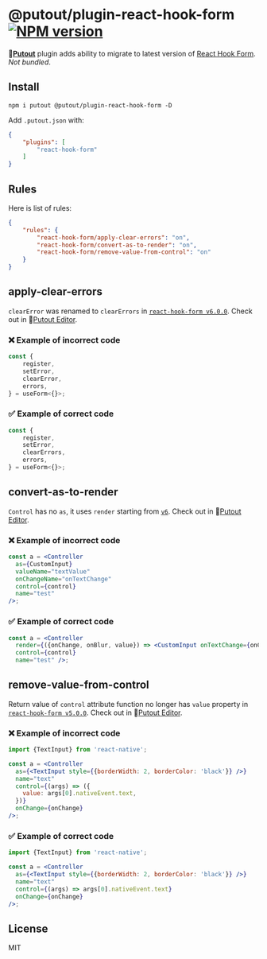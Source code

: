 # @putout/plugin-react-hook-form [![NPM version][NPMIMGURL]][NPMURL]

[NPMIMGURL]: https://img.shields.io/npm/v/@putout/plugin-react-hook-form.svg?style=flat&longCache=true
[NPMURL]: https://npmjs.org/package/@putout/plugin-react-hook-form "npm"

🐊[**Putout**](https://github.com/coderaiser/putout) plugin adds ability to migrate to latest version of [React Hook Form](https://react-hook-form.com/). *Not bundled*.

## Install

```
npm i putout @putout/plugin-react-hook-form -D
```

Add `.putout.json` with:

```json
{
    "plugins": [
        "react-hook-form"
    ]
}
```

## Rules

Here is list of rules:

```json
{
    "rules": {
        "react-hook-form/apply-clear-errors": "on",
        "react-hook-form/convert-as-to-render": "on",
        "react-hook-form/remove-value-from-control": "on"
    }
}
```

## apply-clear-errors

`clearError` was renamed to `clearErrors` in [`react-hook-form v6.0.0`](https://github.com/react-hook-form/react-hook-form/releases/tag/v6.0.0-rc.5).
Check out in 🐊[Putout Editor](https://putout.cloudcmd.io/#/gist/4b8ae81c6604f62dfe76fdcc644cf814/ecdf5fe389be5c9517a8a9a67fbc2396c233c131).

### ❌ Example of incorrect code

```ts
const {
    register,
    setError,
    clearError,
    errors,
} = useForm<{}>;
```

### ✅ Example of correct code

```ts
const {
    register,
    setError,
    clearErrors,
    errors,
} = useForm<{}>;
```

## convert-as-to-render

`Control` has no `as`, it uses `render` starting from [`v6`](https://github.com/react-hook-form/react-hook-form/releases/tag/v6.0.0-rc.2).
Check out in 🐊[Putout Editor](https://putout.cloudcmd.io/#/gist/8493358f36c009f2d4f7ac0bf447d645/79f67bcdbc597f273e7d5cd131dd20a86649c63e).

### ❌ Example of incorrect code

```jsx
const a = <Controller
  as={CustomInput}
  valueName="textValue"
  onChangeName="onTextChange"
  control={control}
  name="test"
/>;
```

### ✅ Example of correct code

```jsx
const a = <Controller
  render={({onChange, onBlur, value}) => <CustomInput onTextChange={onChange} onBlur={onBlur} textValue={value} />}
  control={control}
  name="test" />;
```

## remove-value-from-control

Return value of `control` attribute function no longer has `value` property in [`react-hook-form v5.0.0`](https://github.com/react-hook-form/react-hook-form/releases/tag/v5.0.0).
Check out in 🐊[Putout Editor](https://putout.cloudcmd.io/#/gist/5a578777e666ccd5173b5961f1a05252/9d6a7f54cfb0eea487ece3aae0daec147c72385c).

### ❌ Example of incorrect code

```jsx
import {TextInput} from 'react-native';

const a = <Controller
  as={<TextInput style={{borderWidth: 2, borderColor: 'black'}} />}
  name="text"
  control={(args) => ({
    value: args[0].nativeEvent.text,
  })}
  onChange={onChange}
/>;

```

### ✅ Example of correct code

```jsx
import {TextInput} from 'react-native';

const a = <Controller
  as={<TextInput style={{borderWidth: 2, borderColor: 'black'}} />}
  name="text"
  control={(args) => args[0].nativeEvent.text}
  onChange={onChange}
/>;
```

## License

MIT
